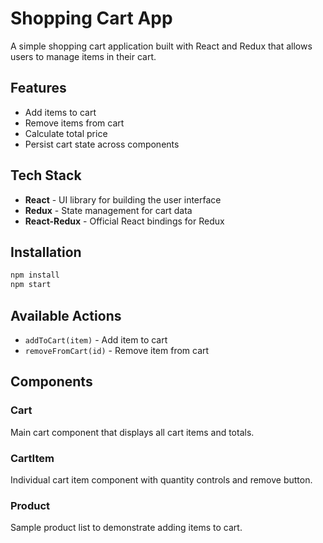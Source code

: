 # Shopping Cart App

A simple shopping cart application built with React and Redux that allows users to manage items in their cart.

## Features

- Add items to cart
- Remove items from cart
- Calculate total price
- Persist cart state across components

## Tech Stack

- **React** - UI library for building the user interface
- **Redux** - State management for cart data
- **React-Redux** - Official React bindings for Redux

## Installation

```bash
npm install
npm start
```


## Available Actions

- `addToCart(item)` - Add item to cart
- `removeFromCart(id)` - Remove item from cart

## Components

### Cart
Main cart component that displays all cart items and totals.

### CartItem
Individual cart item component with quantity controls and remove button.

### Product
Sample product list to demonstrate adding items to cart.

